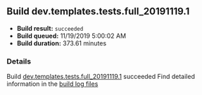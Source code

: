 ## Build dev.templates.tests.full_20191119.1
- **Build result:** `succeeded`
- **Build queued:** 11/19/2019 5:00:02 AM
- **Build duration:** 373.61 minutes
### Details
Build [dev.templates.tests.full_20191119.1](https://winappstudio.visualstudio.com/web/build.aspx?pcguid=a4ef43be-68ce-4195-a619-079b4d9834c2&builduri=vstfs%3a%2f%2f%2fBuild%2fBuild%2f31947) succeeded
Find detailed information in the [build log files]()

